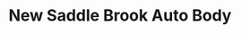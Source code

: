 ---
title: "New Saddle Brook Auto Body"
url: /saddle-brook/new-saddle-brook-auto-body/
shop: car repair
---